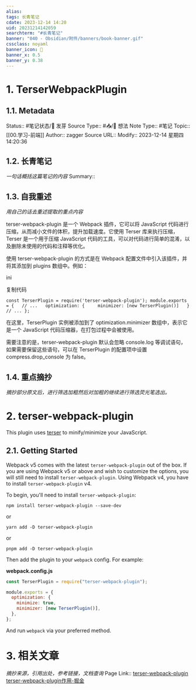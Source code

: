 ```yaml
---
alias:
tags: 长青笔记
cdate: 2023-12-14 14:20
uid: 20231214142059
searchterm: "#长青笔记"
banner: "040 - Obsidian/附件/banners/book-banner.gif"
cssclass: noyaml
banner_icon: 💌
banner_x: 0.5
banner_y: 0.38
---
```


# 1. TerserWebpackPlugin

## 1.1. Metadata

Status:: #笔记状态/🌱 发芽
Source Type:: #📥/💭 想法 
Note Type:: #笔记
Topic:: [[00.学习-前端]]
Author:: zagger
Source URL::
Modify:: 2023-12-14 星期四 14:20:36

## 1.2. 长青笔记

_一句话概括这篇笔记的内容_
Summary::

## 1.3. 自我重述

_用自己的话去重述提取的重点内容_

terser-webpack-plugin 是一个 Webpack 插件，它可以将 JavaScript 代码进行压缩，从而减小文件的体积，提升加载速度。它使用 Terser 库来执行压缩，Terser 是一个用于压缩 JavaScript 代码的工具，可以对代码进行简单的混淆，以及删除未使用的代码和注释等优化。

使用 terser-webpack-plugin 的方式是在 Webpack 配置文件中引入该插件，并将其添加到 plugins 数组中。例如：

ini

复制代码

`const TerserPlugin = require('terser-webpack-plugin'); module.exports = {   // ...   optimization: {     minimizer: [new TerserPlugin()]   }   // ... };`

在这里，TerserPlugin 实例被添加到了 optimization.minimizer 数组中，表示它是一个 JavaScript 代码压缩器，在打包过程中会被使用。

需要注意的是，terser-webpack-plugin 默认会忽略 console.log 等调试语句，如果需要保留这些语句，可以在 TerserPlugin 的配置项中设置 compress.drop_console 为 false。
## 1.4. 重点摘抄

_摘抄部分原文后，进行筛选加粗然后对加粗的继续进行筛选荧光笔选出。_

# 2. terser-webpack-plugin

This plugin uses [terser](https://github.com/terser/terser) to minify/minimize your JavaScript.

## 2.1. [](https://github.com/webpack-contrib/terser-webpack-plugin#getting-started)Getting Started

Webpack v5 comes with the latest `terser-webpack-plugin` out of the box. If you are using Webpack v5 or above and wish to customize the options, you will still need to install `terser-webpack-plugin`. Using Webpack v4, you have to install `terser-webpack-plugin` v4.

To begin, you'll need to install `terser-webpack-plugin`:

```shell
npm install terser-webpack-plugin --save-dev
```

or

```shell
yarn add -D terser-webpack-plugin
```

or

```shell
pnpm add -D terser-webpack-plugin
```

Then add the plugin to your `webpack` config. For example:

**webpack.config.js**

```js
const TerserPlugin = require("terser-webpack-plugin");

module.exports = {
  optimization: {
    minimize: true,
    minimizer: [new TerserPlugin()],
  },
};
```

And run `webpack` via your preferred method.
# 3. 相关文章

_摘抄来源，引用出处，参考链接，文档查询_
Page Link::
[terser-webpack-plugin](https://github.com/webpack-contrib/terser-webpack-plugin)
[terser-webpack-plugin作用-掘金](https://juejin.cn/s/terser-webpack-plugin%E4%BD%9C%E7%94%A8)
